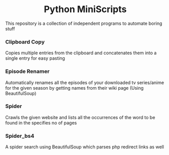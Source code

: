 # <center>Python MiniScripts</center>
This repository is a collection of independent programs to automate boring stuff

### Clipboard Copy
Copies multiple entries from the clipboard and concatenates them into a single entry for easy pasting

### Episode Renamer
Automatically renames all the episodes of your downloaded tv series/anime for the given season by getting names from their wiki page (Using BeautifulSoup)

### Spider
Crawls the given website and lists all the occurrences of the word to be found in the specifies no of pages

### Spider_bs4
A spider search using BeautifulSoup which parses php redirect links as well
